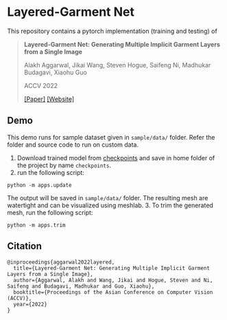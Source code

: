 # Layered-Garment Net

This repository contains a pytorch implementation (training and testing) of
> **Layered-Garment Net: Generating Multiple Implicit Garment Layers from a Single Image**
>
> Alakh Aggarwal, 
> Jikai Wang, 
> Steven Hogue, 
> Saifeng Ni, 
> Madhukar Budagavi,
> Xiaohu Guo
>
> ACCV 2022
>
> [[Paper]](https://personal.utdallas.edu/~xguo/ACCV2022.pdf)
> [[Website]](https://personal.utdallas.edu/~xguo/) 

## Demo
This demo runs for sample dataset given in `sample/data/` folder. Refer the folder and source code to run on custom data.
1. Download trained model from [checkpoints](https://utdallas.box.com/s/1mqdty5cyxav8hqae7j8nvcicw4ossmi) and save in home folder of the project by name `checkpoints`.
2. run the following script:
```
python -m apps.update
```
The output will be saved in `sample/data/` folder. The resulting mesh are watertight and can be visualized using meshlab.
3. To trim the generated mesh, run the following script:
```
python -m apps.trim
```

## Citation
```
@inproceedings{aggarwal2022layered,
  title={Layered-Garment Net: Generating Multiple Implicit Garment Layers from a Single Image},
  author={Aggarwal, Alakh and Wang, Jikai and Hogue, Steven and Ni, Saifeng and Budagavi, Madhukar and Guo, Xiaohu},
  booktitle={Proceedings of the Asian Conference on Computer Vision (ACCV)},
  year={2022}
}
```
